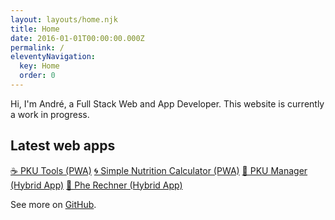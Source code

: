 ```yaml
---
layout: layouts/home.njk
title: Home
date: 2016-01-01T00:00:00.000Z
permalink: /
eleventyNavigation:
  key: Home
  order: 0
---
```


Hi, I'm André, a Full Stack Web and App Developer.
This website is currently a work in progress.

## Latest web apps

[☕ PKU Tools (PWA)](https://pkutools.com/)
[🌀 Simple Nutrition Calculator (PWA)](https://simple-nutrition-calculator.com/)
[🍴 PKU Manager (Hybrid App)](https://pkumanager.com/)
[📝 Phe Rechner (Hybrid App)](https://pherechner.de/)

See more on [GitHub](https://github.com/andrereus).
